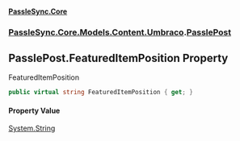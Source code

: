 #### [PassleSync.Core](index.md 'index')
### [PassleSync.Core.Models.Content.Umbraco](PassleSync.Core.Models.Content.Umbraco.md 'PassleSync.Core.Models.Content.Umbraco').[PasslePost](PassleSync.Core.Models.Content.Umbraco.PasslePost.md 'PassleSync.Core.Models.Content.Umbraco.PasslePost')

## PasslePost.FeaturedItemPosition Property

FeaturedItemPosition

```csharp
public virtual string FeaturedItemPosition { get; }
```

#### Property Value
[System.String](https://docs.microsoft.com/en-us/dotnet/api/System.String 'System.String')